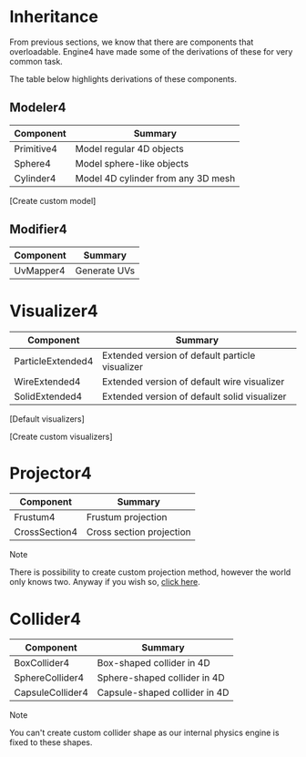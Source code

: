 # Inheritance

From previous sections, we know that there are components that overloadable. Engine4 have made some of the derivations of these for very common task.

The table below highlights derivations of these components.

## Modeler4

| Component | Summary |
|---|---|
| Primitive4 | Model regular 4D objects |
| Sphere4 | Model sphere-like objects |
| Cylinder4 | Model 4D cylinder from any 3D mesh |

[Create custom model]

## Modifier4

| Component | Summary |
|---|---|
| UvMapper4 | Generate UVs |

# Visualizer4

| Component | Summary |
|---|---|
| ParticleExtended4 | Extended version of default particle visualizer |
| WireExtended4 | Extended version of default wire visualizer |
| SolidExtended4 | Extended version of default solid visualizer |

[Default visualizers]

[Create custom visualizers]

# Projector4

| Component | Summary |
|---|---|
| Frustum4 | Frustum projection |
| CrossSection4 | Cross section projection |

> [!NOTE]
> There is possibility to create custom projection method, however the world only knows two. Anyway if you wish so, [click here](~/manual/rendering/projections/custom.md).

# Collider4

| Component | Summary |
|---|---|
| BoxCollider4 | Box-shaped collider in 4D |
| SphereCollider4 | Sphere-shaped collider in 4D |
| CapsuleCollider4 | Capsule-shaped collider in 4D |

> [!NOTE]
> You can't create custom collider shape as our internal physics engine is fixed to these shapes.